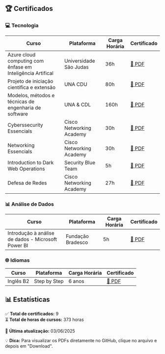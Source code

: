 
## 🏆 Certificados

### 💻 Tecnologia
| Curso | Plataforma | Carga Horária | Certificado |
|-------|------------|--------------|-------------|
| Azure cloud computing com ênfase em Inteligência Artifical | Universidade São Judas | 36h | [📁 PDF](/Certificados/azureCloudComputing.pdf) |
| Projeto de iniciação científica e extensão | UNA CDU | 80h | [📁 PDF](/Certificados/businessLab.pdf) |
| Modelos, métodos e técnicas de engenharia de software | UNA & CDL | 160h | [📁 PDF](/Certificados/CDLgestão_e_qualidade_de_software.pdf) |
| Cyberssecurity Essencials | Cisco Networking Academy | 30h | [📁 PDF](/Certificados/Cybersecurity_Essentials_certificate_renatareismarinho-gmail-com_fd51f8a1-a68a-4361-bd45-d113a2bb2f72.pdf) |
| Networking Essencials | Cisco Networking Academy | 30h | [📁 PDF](/Certificados/Networking_Essentials_certificate_renatareismarinho-gmail-com_e6bc6fa9-bda8-4549-8b2f-091df3b72259.pdf) |
| Introduction to Dark Web Operations | Security Blue Team | 5h |[📁 PDF](/Certificados/Introduction_to_Dark_Web_Operations-course.pdf) |
| Defesa de Redes | Cisco Networking Academy | 27h |[📁 PDF](/Certificados/cisco_NetworDefense.pdf) |

### 📊 Análise de Dados
| Curso | Plataforma | Carga Horária | Certificado |
|-------|------------|--------------|-------------|
| Introdução à análise de dados - Microsoft Power BI | Fundação Bradesco | 5h | [📁 PDF](/Certificados/powerBI.pdf) |

### 🌐 Idiomas
| Curso | Plataforma | Carga Horária | Certificado |
|-------|------------|--------------|-------------|
| Inglês B2 | Step by Step | 6 anos | [📁 PDF](/certificados/idiomas/certificado-ingles.pdf) |

## 📊 Estatísticas
✅ **Total de certificados:** 9  
⏳ **Total de horas de cursos:** 373 horas  

📌 **Última atualização:** 03/06/2025

💡 **Dica:** Para visualizar os PDFs diretamente no GitHub, clique no arquivo e depois em "Download".
